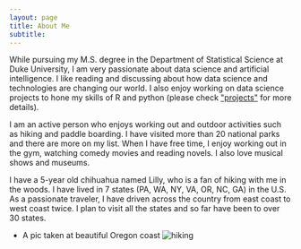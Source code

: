 ```yaml
---
layout: page
title: About Me
subtitle: 
---
```


While pursuing my M.S. degree in the Department of Statistical Science at Duke University, I am very passionate about data science and artificial intelligence. I like reading and discussing about how data science and technologies are changing our world. I also enjoy working on data science projects to hone my skills of R and python (please check ["projects"](https://mingjiezhao.github.io/projects/) for more details).

I am an active person who enjoys working out and outdoor activities such as hiking and paddle boarding. I have visited more than 20 national parks and there are more on my list. When I have free time, I enjoy working out in the gym, watching comedy movies and reading novels. I also love musical shows and museums.

I have a 5-year old chihuahua named Lilly, who is a fan of hiking with me in the woods. I have lived in 7 states (PA, WA, NY, VA, OR, NC, GA) in the U.S. As a passionate traveler, I have driven across the country from east coast to west coast twice. I plan to visit all the states and so far have been to over 30 states.

* A pic taken at beautiful Oregon coast
![hiking](img/hiking.jpeg)
